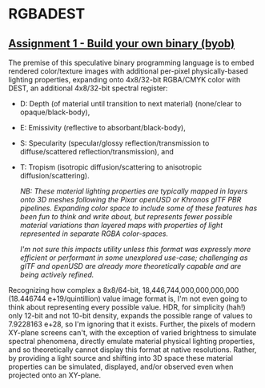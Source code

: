 # RGBADEST
## [Assignment 1 - Build your own binary (byob)](https://github.com/charlieroberts/imgd-5010-s24/blob/main/assignment1-binary.md)

The premise of this speculative binary programming language is to embed rendered color/texture images with additional per-pixel physically-based lighting properties, expanding onto 4x8/32-bit RGBA/CMYK color with DEST, an additional 4x8/32-bit spectral register: 
- D: Depth (of material until transition to next material) (none/clear to opaque/black-body),
- E: Emissivity (reflective to absorbant/black-body), 
- S: Specularity (specular/glossy reflection/transmission to diffuse/scattered reflection/transmission), and
- T: Tropism (isotropic diffusion/scattering to anisotropic diffusion/scattering). 

  *NB: These material lighting properties are typically mapped in layers onto 3D meshes following the Pixar openUSD or Khronos glTF PBR pipelines. Expanding color space to include some of these features has been fun to think and write about, but represents fewer possible material variations than layered maps with properties of light represented in separate RGBA color-spaces.*

  *I'm not sure this impacts utility unless this format was expressly more efficient or performant in some unexplored use-case; challenging as glTF and openUSD are already more theoretically capable and are being actively refined.*

Recognizing how complex a 8x8/64-bit, 18,446,744,000,000,000,000 (18.446744 e+19/quintillion) value image format is, I'm not even going to think about representing every possible value. HDR, for simplicity (hah!) only 12-bit and not 10-bit density, expands the possible range of values to 7.9228163 e+28, so I'm ignoring that it exists. Further, the pixels of modern XY-plane screens can't, with the exception of varied brightness to simulate spectral phenomena, directly emulate material physical lighting properties, and so theoretically cannot display this format at native resolutions. Rather, by providing a light source and shifting into 3D space these material properties can be simulated, displayed, and/or observed even when projected onto an XY-plane.
